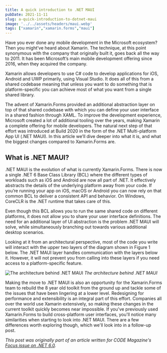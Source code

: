 ```yaml
---
title: A quick introduction to .NET MAUI
pubDate: 2021-11-11
slug: a-quick-introduction-to-dotnet-maui
image: '../../assets/headers/maui.webp'
tags: ["xamarin","xamarin.forms","maui"]
---
```

Have you ever done any mobile development in the Microsoft ecosystem? Then you might’ve heard about Xamarin. The technique, at this point synonymous with the company that originally built it, goes back all the way to 2011. It has been Microsoft’s main mobile development offering since 2016, when they acquired the company. 

Xamarin allows developers to use C# code to develop applications for iOS, Android and UWP primarily, using Visual Studio. It does all of this from a shared codebase meaning that unless you want to do something that is platform-specific you can achieve most of what you want from a single shared library. 

The advent of Xamarin.Forms provided an additional abstraction layer on top of that shared codebase with which you can define your user interface in a shared fashion through XAML. To improve the development experience, Microsoft created a lot of additional tooling over the years, making Xamarin a complete offering for mobile developers. The natural next step of that effort was introduced at Build 2020 in the form of the .NET Multi-platform App UI (.NET MAUI). In this article we’ll dive deeper into what it is, and what the biggest changes compared to Xamarin.Forms are.

## What is .NET MAUI?

.NET MAUI is the evolution of what is currently Xamarin.Forms. There is now a single .NET 6 Base Class Library (BCL) where the different types of workloads such as iOS and Android are now all part of .NET. It effectively abstracts the details of the underlying platform away from your code. If you’re running your app on iOS, macOS or Android you can now rely on that common BCL to deliver a consistent API and behavior. On Windows, CoreCLR is the .NET runtime that takes care of this.

Even though this BCL allows you to run the same shared code on different platforms, it does not allow you to share your user interface definitions. The need for an additional layer of UI abstraction is the problem .NET MAUI will solve, while simultaneously branching out towards various additional desktop scenarios.

Looking at it from an architectural perspective, most of the code you write will interact with the upper two layers of the diagram shown in Figure 1 below. The .NET MAUI layer handles communication with the layers below it. However, it will not prevent you from calling into these layers if you need access to a platform-specific feature.

![The architecture behind .NET MAUI](/images/posts/maui-architecture.jpg)
*The architecture behind .NET MAUI*

Making the move to .NET MAUI is also an opportunity for the Xamarin.Forms team to rebuild the 8 year old toolkit from the ground up and tackle some of the issues that have been lingering at a lower level. Redesigning for performance and extensibility is an integral part of this effort. Companies all over the world use Xamarin extensively, so making these changes in the current toolkit quickly becomes near impossible. If you've previously used Xamarin.Forms to build cross-platform user interfaces, you'll notice many similarities when starting to look into .NET MAUI. There are a few differences worth exploring though, which we'll look into in a follow-up post.

_This post was originally part of an article written for CODE Magazine's [Focus issue on .NET 6.0](https://www.codemag.com/Magazine/Issue/dotnet6)._